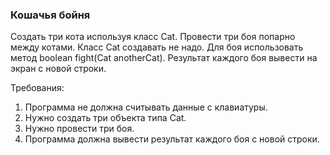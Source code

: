 
### Кошачья бойня

Создать три кота используя класс Cat.
Провести три боя попарно между котами.
Класс Cat создавать не надо. Для боя использовать метод boolean fight(Cat anotherCat).
Результат каждого боя вывести на экран c новой строки.


Требования:
1.	Программа не должна считывать данные с клавиатуры.
2.	Нужно создать три объекта типа Cat.
3.	Нужно провести три боя.
4.	Программа должна вывести результат каждого боя с новой строки.


